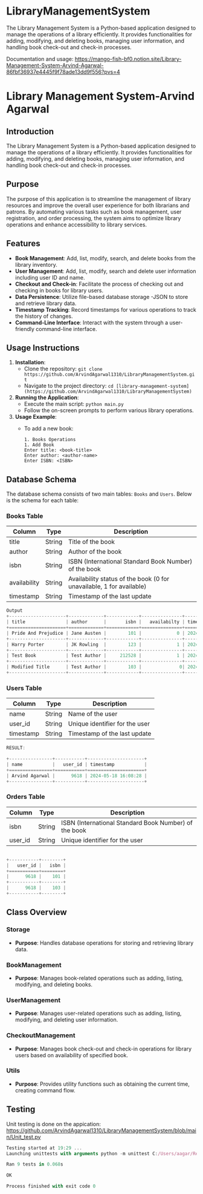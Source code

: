 # LibraryManagementSystem
The Library Management System is a Python-based application designed to manage the operations of a library efficiently. It provides functionalities for adding, modifying, and deleting books, managing user information, and handling book check-out and check-in processes.

Documentation and usage: https://mango-fish-bf0.notion.site/Library-Management-System-Arvind-Agarwal-86fbf36937e4445f9f78ade13dd9f556?pvs=4
# Library Management System-Arvind Agarwal

## Introduction

The Library Management System is a Python-based application designed to manage the operations of a library efficiently. It provides functionalities for adding, modifying, and deleting books, managing user information, and handling book check-out and check-in processes.

## Purpose

The purpose of this application is to streamline the management of library resources and improve the overall user experience for both librarians and patrons. By automating various tasks such as book management, user registration, and order processing, the system aims to optimize library operations and enhance accessibility to library services.

## Features

- **Book Management**: Add, list, modify, search, and delete books from the library inventory.
- **User Management**: Add, list, modify, search and delete user information including user ID and name.
- **Checkout and Check-in**: Facilitate the process of checking out and checking in books for library users.
- **Data Persistence**: Utilize file-based database storage -JSON to store and retrieve library data.
- **Timestamp Tracking**: Record timestamps for various operations to track the history of changes.
- **Command-Line Interface**: Interact with the system through a user-friendly command-line interface.

## Usage Instructions

1. **Installation**:
    - Clone the repository: `git clone https://github.com/ArvindAgarwal1310/LibraryManagementSystem.git`
    - Navigate to the project directory: `cd [library-management-system](https://github.com/ArvindAgarwal1310/LibraryManagementSystem)`
2. **Running the Application**:
    - Execute the main script: `python main.py`
    - Follow the on-screen prompts to perform various library operations.
3. **Usage Example**:
    - To add a new book:
        
        ```
        1. Books Operations
        1. Add Book
        Enter title: <book-title>
        Enter author: <author-name>
        Enter ISBN: <ISBN>
        ```
        

## Database Schema

The database schema consists of two main tables: `Books` and `Users`. Below is the schema for each table:

### Books Table

| Column | Type | Description |
| --- | --- | --- |
| title | String | Title of the book |
| author | String | Author of the book |
| isbn | String | ISBN (International Standard Book Number) of the book |
| availability | String | Availability status of the book (0 for unavailable, 1 for available) |
| timestamp | String | Timestamp of the last update |

```jsx
Output
+---------------------+-------------+------------+---------------+---------------------+
| title               | author      |       isbn |   availabilty | timestamp           |
+=====================+=============+============+===============+=====================+
| Pride And Prejudice | Jane Austen |        101 |             0 | 2024-05-18 18:45:47 |
+---------------------+-------------+------------+---------------+---------------------+
| Harry Porter        | JK Rowling  |        123 |             1 | 2024-05-18 18:45:04 |
+---------------------+-------------+------------+---------------+---------------------+
| Test Book           | Test Author |     212528 |             1 | 2024-05-18 19:12:05 |
+---------------------+-------------+------------+---------------+---------------------+
| Modified Title      | Test Author |        103 |              0| 2024-05-18 19:23:55 |
+---------------------+-------------+------------+---------------+---------------------+
```

### Users Table

| Column | Type | Description |
| --- | --- | --- |
| name | String | Name of the user |
| user_id | String | Unique identifier for the user |
| timestamp | String | Timestamp of the last update |

```jsx
RESULT:

+----------------+-----------+---------------------+
| name           |   user_id | timestamp           |
+================+===========+=====================+
| Arvind Agarwal |      9618 | 2024-05-18 16:08:28 |
+----------------+-----------+---------------------+
```

### Orders Table

| Column | Type | Description |
| --- | --- | --- |
| isbn | String | ISBN (International Standard Book Number) of the book |
| user_id | String | Unique identifier for the user |

```jsx

+-----------+--------+
|   user_id |   isbn |
+===========+========+
|      9618 |    101 |
+-----------+--------+
|      9618 |    103 |
+-----------+--------+
```

## Class Overview

### Storage

- **Purpose**: Handles database operations for storing and retrieving library data.

### BookManagement

- **Purpose**: Manages book-related operations such as adding, listing, modifying, and deleting books.

### UserManagement

- **Purpose**: Manages user-related operations such as adding, listing, modifying, and deleting user information.

### CheckoutManagement

- **Purpose**: Manages book check-out and check-in operations for library users based on availability of specified book.

### Utils

- **Purpose**: Provides utility functions such as obtaining the current time, creating command flow.

## Testing

Unit testing is done on the appication:
https://github.com/ArvindAgarwal1310/LibraryManagementSystem/blob/main/Unit_test.py

```jsx
Testing started at 19:29 ...
Launching unittests with arguments python -m unittest C:/Users/aagar/ReStructured_LibraryManagementSystem/unit_test.py in C:\Users\aagar\ReStructured_LibraryManagementSystem

Ran 9 tests in 0.068s

OK

Process finished with exit code 0

```

